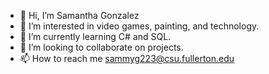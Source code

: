 - 👋 Hi, I’m Samantha Gonzalez
- 👀 I’m interested in video games, painting, and technology.
- 🌱 I’m currently learning C# and SQL.
- 💞️ I’m looking to collaborate on projects.
- 📫 How to reach me sammyg223@csu.fullerton.edu

<!---
samantha-gonzalez/samantha-gonzalez is a ✨ special ✨ repository because its `README.md` (this file) appears on your GitHub profile.
You can click the Preview link to take a look at your changes.
--->
